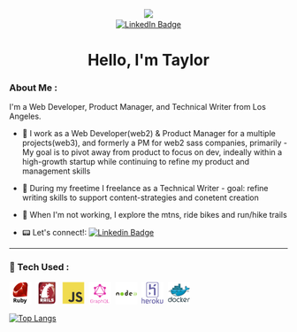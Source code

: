 <div id="header" align="center">
  <img src="https://media.giphy.com/media/NmmUoxTjpj0CDGm1Qj/giphy.gif" width="100"/>
</div>

<div id="badges" align="center">
  <a href="[your-linkedin-URL](https://www.linkedin.com/in/taylor-ferguson-57826660/)">
    <img src="https://img.shields.io/badge/LinkedIn-blue?style=for-the-badge&logo=linkedin&logoColor=white" alt="LinkedIn Badge"/>
  </a>
  </div>
  
<h1 align="center">
  Hello, I'm Taylor 
</h1>



### About Me :

I'm a Web Developer, Product Manager, and Technical Writer from Los Angeles.

- :microscope: I work as a Web Developer(web2) & Product Manager for a multiple projects(web3), and formerly a PM for web2 sass companies, primarily - My goal is to pivot away from product to focus on dev, indeally within a high-growth startup while continuing to refine my product and management skills 

- :memo: During my freetime I freelance as a Technical Writer - goal: refine writing skills to support content-strategies and conetent creation

- :sunrise_over_mountains: When I'm not working, I explore the mtns, ride bikes and run/hike trails

- :pager: Let's connect!: [![Linkedin Badge](https://img.shields.io/badge/-kakbar-blue?style=flat&logo=Linkedin&logoColor=white)](https://www.linkedin.com/in/taylor-ferguson-57826660/)

---

### :musical_score: Tech Used :

<div>
  
   <img src="https://github.com/devicons/devicon/blob/master/icons/ruby/ruby-original-wordmark.svg" title="Ruby" alt="Ruby" width="40" height="40"/>&nbsp;
  <img src="https://github.com/devicons/devicon/blob/master/icons/rails/rails-original-wordmark.svg" title="Rails" alt="Rails" width="40" height="40"/>&nbsp;
  <img src="https://github.com/devicons/devicon/blob/master/icons/javascript/javascript-original.svg" title="JavaScript" alt="JavaScript" width="40" height="40"/>&nbsp;
  <img src="https://github.com/devicons/devicon/blob/master/icons/graphql/graphql-plain-wordmark.svg" title="GraphQL" alt="GraphQL" width="40" height="40"/>&nbsp;
  <img src="https://github.com/devicons/devicon/blob/master/icons/nodejs/nodejs-original-wordmark.svg" title="NodeJS" alt="NodeJS" width="40" height="40"/>&nbsp;
  <img src="https://github.com/devicons/devicon/blob/master/icons/heroku/heroku-original-wordmark.svg" title="Heroku" alt="Heroku" width="40" height="40"/>&nbsp;
  <img src="https://github.com/devicons/devicon/blob/master/icons/docker/docker-original-wordmark.svg" title="docker" alt="docker" width="40" height="40"/>&nbsp;
</div>



[![Top Langs](https://github-readme-stats.vercel.app/api/top-langs/?username=taylorjalpha&theme=radical)](https://github.com/anuraghazra/github-readme-stats)



